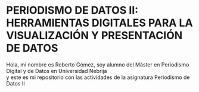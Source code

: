# PERIODISMO DE DATOS II: HERRAMIENTAS DIGITALES PARA LA VISUALIZACIÓN Y PRESENTACIÓN DE DATOS


Hola, mi nombre es Roberto Gómez, soy alumno del Máster en Periodismo Digital y de Datos en Universidad Nebrija <br>
y este es mi repositorio con las actividades de la asignatura Periodismo de Datos II
